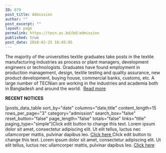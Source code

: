 ```yaml
---
ID: 679
post_title: Admission
author: ""
post_excerpt: ""
layout: page
permalink: https://tecn.ac.bd/bd/admission
published: true
post_date: 2018-02-25 16:45:05
---
```

The majority of the universities textile graduates take posts in the textile manufacturing industries as process or plant managers, development engineers or technologists. Graduates have found employment in production management, design, textile testing and quality assurance, new product development, buying house, commercial banks, customs, etc. A large number of TECNian are working in the industries and academia both in Bangladesh and around the world.  <a href="https://tecn.ac.bd/admission/textile-education-bangladesh">Read more</a>

<strong>RECENT NOTICES</strong>

[posts_data_table sort_by="date" columns="date,title" content_length=15 rows_per_page="3" category="admission" search_box="false" reset_button="false" page_length="false" totals="false" links="title" paging_type="simple"]Click edit button to change this text. Lorem ipsum dolor sit amet, consectetur adipiscing elit. Ut elit tellus, luctus nec ullamcorper mattis, pulvinar dapibus leo.
<a role="button" href="#">
Click here
</a>
Click edit button to change this text. Lorem ipsum dolor sit amet, consectetur adipiscing elit. Ut elit tellus, luctus nec ullamcorper mattis, pulvinar dapibus leo.
<a role="button" href="#">
Click here
</a>